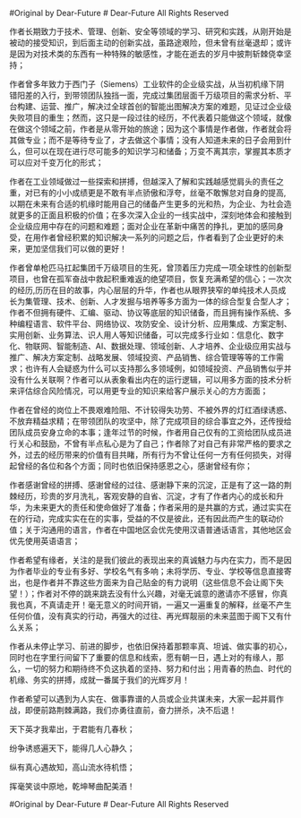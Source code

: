 #Original by Dear-Future # Dear-Future All Rights Reserved

作者长期致力于技术、管理、创新、安全等领域的学习、研究和实践，从刚开始是被动的接受知识，到后面主动的创新实战，虽路途艰险，但未曾有丝毫退却；或许是因为对技术类的东西有一种特殊的敏感性，才能在逝去的岁月中披荆斩棘侥幸坚持；

作者曾多年致力于西门子（Siemens）工业软件的企业级实战，从当初机缘下阴错阳差的入行，到带领团队独挡一面，完成过集团层面千万级项目的需求分析、平台构建、运营、推广，解决过全球首创的智能出图解决方案的难题，见证过企业级失败项目的重生；然而，这只是一段过往的经历，不代表着只能做这个领域，就像在做这个领域之前，作者是从零开始的旅途；因为这个事情是作者做，作者就会将其做专业；而不是等待专业了，才去做这个事情；没有人知道未来的日子会用到什么，但可以在现在进行尽可能多的知识学习和储备；万变不离其宗，掌握其本质才可以应对千变万化的形式；

作者在工业领域做过一些探索和拼搏，但越深入了解和实践越感觉肩头的责任之重，对已有的小小成绩更是不敢有半点骄傲和浮夸，丝毫不敢懈怠对自身的提高,以期在未来有合适的机缘时能用自己的储备产生更多的光和热，为企业、为社会造就更多的正面且积极的价值；在多次深入企业的一线实战中，深刻地体会和接触到企业级应用中存在的问题和难题；面对企业在革新中痛苦的挣扎，更加的感同身受，在用作者曾经积累的知识解决一系列的问题之后，作者看到了企业更好的未来，更加坚信我们可以做的更好！

作者曾单枪匹马扛起集团千万级项目的生死，曾顶着压力完成一项全球性的创新型项目，也曾在孤军奋战中救起积重难返的绝望项目，恢复充满希望的信心；一次次的经历,历历在目的故事，内心层层的升华，作者也从眼界狭窄的单纯技术人员成长为集管理、技术、创新、人才发掘与培养等多方面为一体的综合型复合型人才；作者不但拥有硬件、汇编、驱动、协议等底层的知识储备，而且拥有操作系统、多种编程语言、软件平台、网络协议、攻防安全、设计分析、应用集成、方案定制、实用创新、业务算法、识人用人等知识储备，可以完成多行业如：信息化、数字化、物联网、智能制造、AI、数据处理、领域创新、人才培养、企业级应用实战与推广、解决方案定制、战略发展、领域投资、产品销售、综合管理等等的工作需求；也许有人会疑惑为什么可以支持那么多领域例，如领域投资、产品销售似乎并没有什么关联啊？作者可以从表象看出内在的运行逻辑，可以用多方面的技术分析来评估综合风险情况，可以用更专业的知识来给客户展示关心的方方面面；

作者在曾经的岗位上不畏艰难险阻、不计较得失功劳、不被外界的灯红酒绿诱惑、不放弃精益求精；在带领团队的攻坚中，除了完成项目的综合事宜之外，还传授给团队成员安身立命的本事；逢年过节的时候，作者用自己仅有的工资给团队成员进行关心和鼓励，不曾有半点私心是为了自己；作者除了对自己有非常严格的要求之外，过去的经历带来的价值有目共睹，所有行为不曾让任何一方有任何损失，对得起曾经的各位和各个方面；同时也依旧保持感恩之心，感谢曾经有你；

作者感谢曾经的拼搏、感谢曾经的过往、感谢静下来的沉淀，正是有了这一路的荆棘经历，珍贵的岁月洗礼，客观安静的自省、沉淀，才有了作者内心的成长和升华，为未来更大的责任和使命做好了准备；作者采用的是共赢的方式，通过实实在在的行动，完成实实在在的实事，受益的不仅是彼此，还有因此而产生的联动价值；关于沟通用的语言，作者在中国地区会优先使用汉语普通话语言，其他地区会优先使用英语语言；

作者希望有缘者，关注的是我们彼此的表现出来的真诚魅力与内在实力，而不是因为作者毕业的专业有多好、学校名气有多响；未将学历、专业、学校等信息直接寄出，也是作者并不靠这些方面来为自己贴金的有力说明（这些信息不会让阁下失望！）；作者对不停的跳来跳去没有什么兴趣，对毫无诚意的邀请亦不感冒，你真我也真，不真请走开！毫无意义的时间开销，一遍又一遍重复的解释，丝毫不产生任何价值，没有真实的行动，再强大的过往、再光辉靓丽的未来蓝图于阁下又有什么关系；

作者从未停止学习、前进的脚步，也依旧保持着那颗率真、坦诚、做实事的初心，同时也在字里行间留下了重要的信息和线索，愿有朝一日，遇上对的有缘人，那么，一切的努力和期待终不负这执着的坚持、努力和付出；用青春的热血、时代的机缘、务实的拼搏，成就一番属于我们的光辉岁月！

作者希望可以遇到为人实在、做事靠谱的人员或企业共谋未来，大家一起并肩作战，即便前路荆棘满路，我们亦勇往直前，奋力拼杀，决不后退！

天下英才我辈出，于君能有几春秋；

纷争诱惑遍天下，能得几人心静久；

纵有真心遇故知，高山流水待机悟；

挥毫笑谈中原地，乾坤琴曲配美酒！


#Original by Dear-Future # Dear-Future All Rights Reserved
